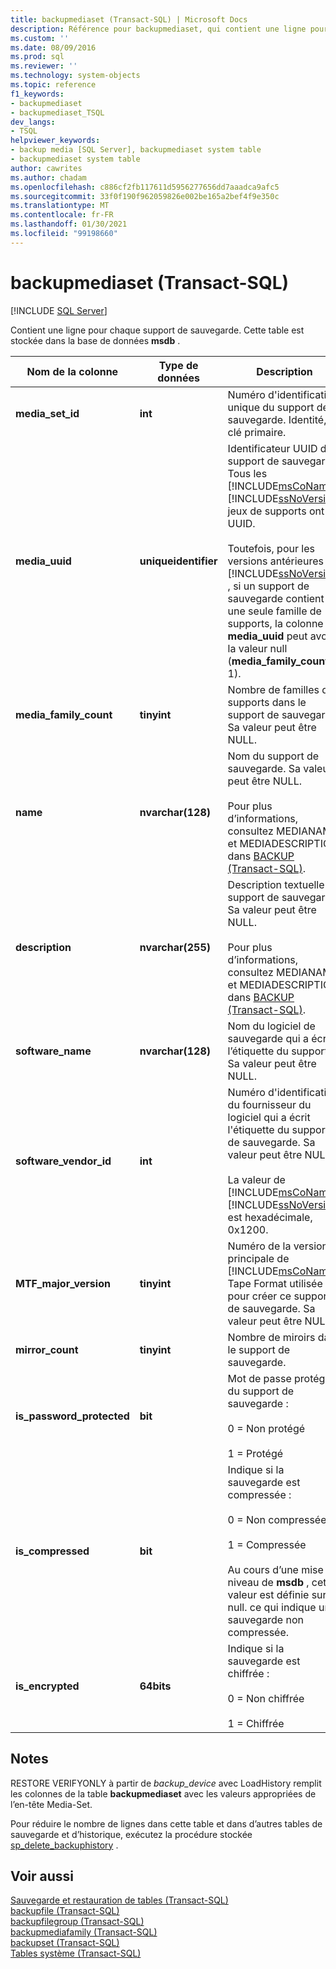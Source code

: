 ```yaml
---
title: backupmediaset (Transact-SQL) | Microsoft Docs
description: Référence pour backupmediaset, qui contient une ligne pour chaque support de sauvegarde.
ms.custom: ''
ms.date: 08/09/2016
ms.prod: sql
ms.reviewer: ''
ms.technology: system-objects
ms.topic: reference
f1_keywords:
- backupmediaset
- backupmediaset_TSQL
dev_langs:
- TSQL
helpviewer_keywords:
- backup media [SQL Server], backupmediaset system table
- backupmediaset system table
author: cawrites
ms.author: chadam
ms.openlocfilehash: c886cf2fb117611d5956277656dd7aaadca9afc5
ms.sourcegitcommit: 33f0f190f962059826e002be165a2bef4f9e350c
ms.translationtype: MT
ms.contentlocale: fr-FR
ms.lasthandoff: 01/30/2021
ms.locfileid: "99198660"
---
```

# <a name="backupmediaset-transact-sql"></a>backupmediaset (Transact-SQL)

[!INCLUDE [SQL Server](../../includes/applies-to-version/sqlserver.md)]

Contient une ligne pour chaque support de sauvegarde. Cette table est stockée dans la base de données **msdb** .  
  
|Nom de la colonne|Type de données|Description|  
|-----------------|---------------|-----------------|  
|**media_set_id**|**int**|Numéro d'identification unique du support de sauvegarde. Identité, clé primaire.|  
|**media_uuid**|**uniqueidentifier**|Identificateur UUID du support de sauvegarde. Tous les [!INCLUDE[msCoName](../../includes/msconame-md.md)] [!INCLUDE[ssNoVersion](../../includes/ssnoversion-md.md)] jeux de supports ont un UUID.<br /><br /> Toutefois, pour les versions antérieures de [!INCLUDE[ssNoVersion](../../includes/ssnoversion-md.md)] , si un support de sauvegarde contient une seule famille de supports, la colonne **media_uuid** peut avoir la valeur null (**media_family_count** 1).|  
|**media_family_count**|**tinyint**|Nombre de familles de supports dans le support de sauvegarde. Sa valeur peut être NULL.|  
|**name**|**nvarchar(128)**|Nom du support de sauvegarde. Sa valeur peut être NULL.<br /><br /> Pour plus d’informations, consultez MEDIANAME et MEDIADESCRIPTION dans [BACKUP &#40;Transact-SQL&#41;](../../t-sql/statements/backup-transact-sql.md).|  
|**description**|**nvarchar(255)**|Description textuelle du support de sauvegarde. Sa valeur peut être NULL.<br /><br /> Pour plus d’informations, consultez MEDIANAME et MEDIADESCRIPTION dans [BACKUP &#40;Transact-SQL&#41;](../../t-sql/statements/backup-transact-sql.md).|  
|**software_name**|**nvarchar(128)**|Nom du logiciel de sauvegarde qui a écrit l’étiquette du support. Sa valeur peut être NULL.|  
|**software_vendor_id**|**int**|Numéro d'identification du fournisseur du logiciel qui a écrit l'étiquette du support de sauvegarde. Sa valeur peut être NULL.<br /><br /> La valeur de [!INCLUDE[msCoName](../../includes/msconame-md.md)] [!INCLUDE[ssNoVersion](../../includes/ssnoversion-md.md)] est hexadécimale, 0x1200.|  
|**MTF_major_version**|**tinyint**|Numéro de la version principale de [!INCLUDE[msCoName](../../includes/msconame-md.md)] Tape Format utilisée pour créer ce support de sauvegarde. Sa valeur peut être NULL.|  
|**mirror_count**|**tinyint**|Nombre de miroirs dans le support de sauvegarde.|  
|**is_password_protected**|**bit**|Mot de passe protégé du support de sauvegarde :<br /><br /> 0 = Non protégé<br /><br /> 1 = Protégé|  
|**is_compressed**|**bit**|Indique si la sauvegarde est compressée :<br /><br /> 0 = Non compressée<br /><br /> 1 = Compressée<br /><br /> Au cours d’une mise à niveau de **msdb** , cette valeur est définie sur null. ce qui indique une sauvegarde non compressée.|  
|**is_encrypted**|**64bits**|Indique si la sauvegarde est chiffrée :<br /><br /> 0 = Non chiffrée<br /><br /> 1 = Chiffrée|  
  
## <a name="remarks"></a>Notes  
 RESTORE VERIFYONLY à partir de *backup_device* avec LoadHistory remplit les colonnes de la table **backupmediaset** avec les valeurs appropriées de l’en-tête Media-Set.  
  
 Pour réduire le nombre de lignes dans cette table et dans d’autres tables de sauvegarde et d’historique, exécutez la procédure stockée [sp_delete_backuphistory](../../relational-databases/system-stored-procedures/sp-delete-backuphistory-transact-sql.md) .  
  
## <a name="see-also"></a>Voir aussi  
 [Sauvegarde et restauration de tables &#40;Transact-SQL&#41;](../../relational-databases/system-tables/backup-and-restore-tables-transact-sql.md)   
 [backupfile &#40;Transact-SQL&#41;](../../relational-databases/system-tables/backupfile-transact-sql.md)   
 [backupfilegroup &#40;Transact-SQL&#41;](../../relational-databases/system-tables/backupfilegroup-transact-sql.md)   
 [backupmediafamily &#40;Transact-SQL&#41;](../../relational-databases/system-tables/backupmediafamily-transact-sql.md)   
 [backupset &#40;Transact-SQL&#41;](../../relational-databases/system-tables/backupset-transact-sql.md)   
 [Tables système &#40;Transact-SQL&#41;](../../relational-databases/system-tables/system-tables-transact-sql.md)  
  
  
